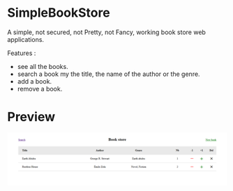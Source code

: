 # SimpleBookStore
A simple, not secured, not Pretty, not Fancy, working book store web applications.

Features :
- see all the books.
- search a book my the title, the name of the author or the genre.
- add a book.
- remove a book.

# Preview
![Preview](https://raw.githubusercontent.com/ofsen/SimpleBookStore/master/prev.jpg)
